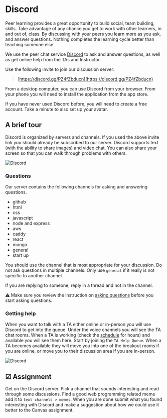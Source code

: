 # Discord

Peer learning provides a great opportunity to build social, team building, skills. Take advantage of any chance you get to work with other learners, in and out of, class. By discussing with your peers you learn more as you ask, and answer questions. Nothing completes the learning cycle better than teaching someone else.

We use the peer chat service [Discord](https://discord.com/) to ask and answer questions, as well as get online help from the TAs and Instructor.

Use the following invite to join our discussion server:

> [https://discord.gg/PZ4fZbducn](https://discord.gg/PZ4fZbducn)

From a desktop computer, you can use Discord from your browser. From your phone you will need to install the application from the app store.

If you have never used Discord before, you will need to create a free account. Take a minute to also set up your avatar.

## A brief tour

Discord is organized by servers and channels. If you used the above invite link you should already be subscribed to our server. Discord supports text (with the ability to share images) and video chat. You can also share your screen so that you can walk through problems with others.

![Discord](essentialsDiscord.png)

### Questions

Our server contains the following channels for asking and answering questions.

- github
- html
- css
- javascript
- node and express
- aws
- caddy
- react
- mongo
- general
- start up

You should use the channel that is most appropriate for your discussion. Do not ask questions in multiple channels. Only use `general` if it really is not specific to another channel.

If you are replying to someone, reply in a thread and not in the channel.

⚠ Make sure you review the instruction on [asking questions](../askingQuestions/askingQuestions.md) before you start asking questions.

### Getting help

When you want to talk with a TA either online or in-person you will use Discord to get into the queue. Under the voice channels you will see the TA chat rooms. When a TA is working (check the [schedule](https://docs.google.com/spreadsheets/d/1g1AMtgvyfSwMgp85QcwHuy0mVR-nN3bIGI6XNEJWB1U/edit?usp=sharing) for hours) and available you will see them here. Start by joining the `TA Help Queue`. When a TA becomes available they will move you into one of the breakout rooms if you are online, or move you to their discussion area if you are in-person.

![Discord](essentialsDiscordHelpQueue.jpg)

## ☑ Assignment

Get on the Discord server. Pick a channel that sounds interesting and read through some discussions. Find a good web programming related meme add it to `text channels > memes`. When you are done submit what you found interesting with Discord and make a suggestion about how we could use it better to the Canvas assignment.
